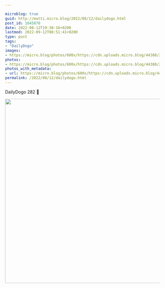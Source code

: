 ```yaml
---

microblog: true
guid: http://matti.micro.blog/2022/08/12/dailydogo.html
post_id: 1645878
date: 2022-08-12T19:30:16+0200
lastmod: 2022-09-12T08:51:41+0200
type: post
tags:
- "DailyDogo"
images:
- https://micro.blog/photos/600x/https://cdn.uploads.micro.blog/44388/2022/f00414d2b9.jpg
photos:
- https://micro.blog/photos/600x/https://cdn.uploads.micro.blog/44388/2022/f00414d2b9.jpg
photos_with_metadata:
- url: https://micro.blog/photos/600x/https://cdn.uploads.micro.blog/44388/2022/f00414d2b9.jpg
permalink: /2022/08/12/dailydogo.html
---
```

DailyDogo 282 🐶

<img src="/media/uploads/2022/f00414d2b9.jpg" width="600" height="600" alt="" />
